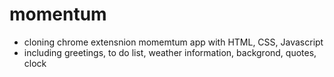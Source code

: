 # momentum

 - cloning chrome extensnion momemtum app with HTML, CSS, Javascript
 - including greetings, to do list, weather information, backgrond, quotes, clock
